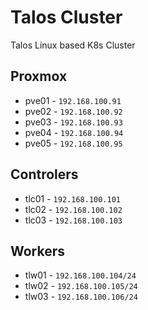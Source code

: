 # Talos Cluster

Talos Linux based K8s Cluster

## Proxmox

- pve01 - `192.168.100.91`
- pve02 - `192.168.100.92`
- pve03 - `192.168.100.93`
- pve04 - `192.168.100.94`
- pve05 - `192.168.100.95`

## Controlers

- tlc01 - `192.168.100.101`
- tlc02 - `192.168.100.102`
- tlc03 - `192.168.100.103`

## Workers

- tlw01 - `192.168.100.104/24`
- tlw02 - `192.168.100.105/24`
- tlw03 - `192.168.100.106/24`

